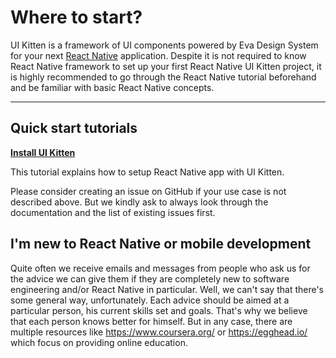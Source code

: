 # Where to start?

UI Kitten is a framework of UI components powered by Eva Design System for your next <a href="https://facebook.github.io/react-native/" target="_blank">React Native</a> application. Despite it is not required to know React Native framework to set up your first React Native UI Kitten project, it is highly recommended to go through the React Native tutorial beforehand and be familiar with basic React Native concepts.
<hr>

## Quick start tutorials

**[Install UI Kitten](guides/install-ui-kitten)** 

This tutorial explains how to setup React Native app with UI Kitten.

Please consider creating an issue on GitHub if your use case is not described above. But we kindly ask to always look through the documentation and the list of existing issues first.
  
## I'm new to React Native or mobile development

Quite often we receive emails and messages from people who ask us for the advice we can give them if they are completely new to software engineering and/or React Native in particular. Well, we can't say that there's some general way, unfortunately. Each advice should be aimed at a particular person, his current skills set and goals. That's why we believe that each person knows better for himself. But in any case, there are multiple resources like https://www.coursera.org/ or https://egghead.io/ which focus on providing online education. 
